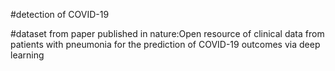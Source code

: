 #detection of COVID-19


#dataset from paper published in nature:Open resource of clinical data from patients with pneumonia for the prediction of COVID-19 outcomes via deep learning
